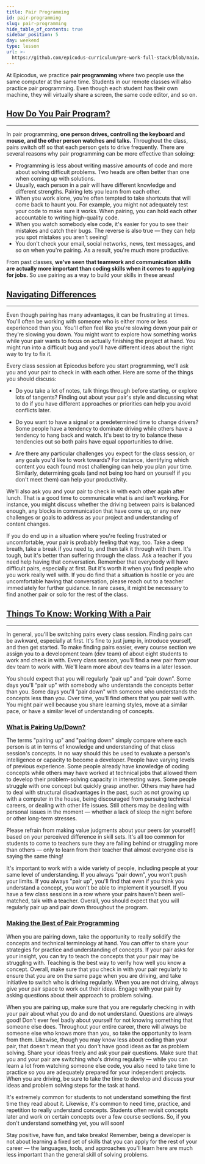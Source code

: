 ```yaml
---
title: Pair Programming
id: pair-programming
slug: pair-programming
hide_table_of_contents: true
sidebar_position: 5
day: weekend
type: lesson
url: >-
  https://github.com/epicodus-curriculum/pre-work-full-stack/blob/main/0e_pair_programming.md
---
```


At Epicodus, we practice **pair programming** where two people use the same computer at the same time. Students in our remote classes will also practice pair programming. Even though each student has their own machine, they will virtually share a screen, the same code editor, and so on.

## [How Do You Pair Program?](#how-do-you-pair-program)

---

In pair programming, **one person drives, controlling the keyboard and mouse, and the other person watches and talks.** Throughout the class, pairs switch off so that each person gets to drive frequently. There are several reasons why pair programming can be more effective than soloing:

* Programming is less about writing massive amounts of code and more about solving difficult problems. Two heads are often better than one when coming up with solutions.
* Usually, each person in a pair will have different knowledge and different strengths. Pairing lets you learn from each other.
* When you work alone, you're often tempted to take shortcuts that will come back to haunt you. For example, you might not adequately test your code to make sure it works. When pairing, you can hold each other accountable to writing high-quality code.
* When you watch somebody else code, it's easier for you to see their mistakes and catch their bugs. The reverse is also true — they can help you spot mistakes you aren't seeing!
* You don't check your email, social networks, news, text messages, and so on when you're pairing. As a result, you're much more productive.

From past classes, **we've seen that teamwork and communication skills are actually more important than coding skills when it comes to applying for jobs.** So use pairing as a way to build your skills in these areas!

## [Navigating Differences](#navigating-differences)

---

Even though pairing has many advantages, it can be frustrating at times. You'll often be working with someone who is either more or less experienced than you. You'll often feel like you're slowing down your pair or they're slowing you down. You might want to explore how something works while your pair wants to focus on actually finishing the project at hand. You might run into a difficult bug and you'll have different ideas about the right way to try to fix it.

Every class session at Epicodus before you start programming, we'll ask you and your pair to check in with each other. Here are some of the things you should discuss:

* Do you take a lot of notes, talk things through before starting, or explore lots of tangents? Finding out about your pair's style and discussing what to do if you have different approaches or priorities can help you avoid conflicts later.

* Do you want to have a signal or a predetermined time to change drivers? Some people have a tendency to dominate driving while others have a tendency to hang back and watch. It's best to try to balance these tendencies out so both pairs have equal opportunities to drive.

* Are there any particular challenges you expect for the class session, or any goals you'd like to work towards? For instance, identifying which content you each found most challenging can help you plan your time. Similarly, determining goals (and not being too hard on yourself if you don't meet them) can help your productivity.

We'll also ask you and your pair to check in with each other again after lunch. That is a good time to communicate what is and isn't working. For instance, you might discuss whether the driving between pairs is balanced enough, any blocks in communication that have come up, or any new challenges or goals to address as your project and understanding of content changes.

If you do end up in a situation where you're feeling frustrated or uncomfortable, your pair is probably feeling that way, too. Take a deep breath, take a break if you need to, and then talk it through with them. It's tough, but it's better than suffering through the class. Ask a teacher if you need help having that conversation. Remember that everybody will have difficult pairs, especially at first. But it's worth it when you find people who you work really well with. If you do find that a situation is hostile or you are uncomfortable having that conversation, please reach out to a teacher immediately for further guidance. In rare cases, it might be necessary to find another pair or solo for the rest of the class.

## [Things To Know: Working With a Pair](#things-to-know-working-with-a-pair)

---

In general, you'll be switching pairs every class session. Finding pairs can be awkward, especially at first. It's fine to just jump in, introduce yourself, and then get started. To make finding pairs easier, every course section we assign you to a development team (dev team) of about eight students to work and check in with. Every class session, you'll find a new pair from your dev team to work with. We'll learn more about dev teams in a later lesson.

You should expect that you will regularly “pair up” and “pair down”. Some days you'll “pair up" with somebody who understands the concepts better than you. Some days you'll “pair down" with someone who understands the concepts less than you. Over time, you'll find others that you pair well with. You might pair well because you share learning styles, move at a similar pace, or have a similar level of understanding of concepts.

### [What is Pairing Up/Down?](#what-is-pairing-up-down)

The terms "pairing up" and "pairing down" simply compare where each person is at in terms of knowledge and understanding of that class session's concepts. In no way should this be used to evaluate a person's intelligence or capacity to become a developer. People have varying levels of previous experience. Some people already have knowledge of coding concepts while others may have worked at technical jobs that allowed them to develop their problem-solving capacity in interesting ways. Some people struggle with one concept but quickly grasp another. Others may have had to deal with structural disadvantages in the past, such as not growing up with a computer in the house, being discouraged from pursuing technical careers, or dealing with other life issues. Still others may be dealing with personal issues in the moment — whether a lack of sleep the night before or other long-term stresses.

Please refrain from making value judgments about your peers (or yourself!) based on your perceived difference in skill sets. It's all too common for students to come to teachers sure they are falling behind or struggling more than others — only to learn from their teacher that almost everyone else is saying the same thing!

It's important to work with a wide variety of people, including people at your same level of understanding. If you always "pair down", you won't push your limits. If you always "pair up", you'll find that even if you think you understand a concept, you won't be able to implement it yourself. If you have a few class sessions in a row where your pairs haven't been well-matched, talk with a teacher. Overall, you should expect that you will regularly pair up and pair down throughout the program.

### [Making the Best of Pair Programming](#making-the-best-of-pair-programming)

When you are pairing down, take the opportunity to really solidify the concepts and technical terminology at hand. You can offer to share your strategies for practice and understanding of concepts. If your pair asks for your insight, you can try to teach the concepts that your pair may be struggling with. Teaching is the best way to verify how well you know a concept. Overall, make sure that you check in with your pair regularly to ensure that you are on the same page when you are driving, and take initiative to switch who is driving regularly. When you are not driving, always give your pair space to work out their ideas. Engage with your pair by asking questions about their approach to problem solving.

When you are pairing up, make sure that you are regularly checking in with your pair about what you do and do not understand. Questions are always good! Don't ever feel badly about yourself for not knowing something that someone else does. Throughout your entire career, there will always be someone else who knows more than you, so take the opportunity to learn from them. Likewise, though you may know less about coding than your pair, that doesn't mean that you don't have good ideas as far as problem solving. Share your ideas freely and ask your pair questions. Make sure that you and your pair are switching who's driving regularly — while you can learn a lot from watching someone else code, you also need to take time to practice so you are adequately prepared for your independent projects. When you are driving, be sure to take the time to develop and discuss your ideas and problem solving steps for the task at hand.

It's extremely common for students to not understand something the first time they read about it. Likewise, it's common to need time, practice, and repetition to really understand concepts. Students often revisit concepts later and work on certain concepts over a few course sections. So, if you don't understand something yet, you will soon!

Stay positive, have fun, and take breaks! Remember, being a developer is not about learning a fixed set of skills that you can apply for the rest of your career — the languages, tools, and approaches you'll learn here are much less important than the general skill of solving problems.